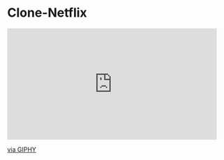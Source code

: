 # Clone-Netflix
<iframe src="https://giphy.com/embed/UDHUAyGEFt4PW960MJ" width="480" height="256" frameBorder="0" class="giphy-embed" allowFullScreen></iframe><p><a href="https://giphy.com/gifs/UDHUAyGEFt4PW960MJ">via GIPHY</a></p>
